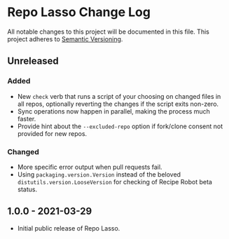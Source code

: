 # Repo Lasso Change Log

All notable changes to this project will be documented in this file. This project adheres to [Semantic Versioning](http://semver.org/).

<!-- markdownlint-disable MD024 -->

## Unreleased

### Added

- New `check` verb that runs a script of your choosing on changed files in all repos, optionally reverting the changes if the script exits non-zero.
- Sync operations now happen in parallel, making the process much faster.
- Provide hint about the `--excluded-repo` option if fork/clone consent not provided for new repos.

### Changed

- More specific error output when pull requests fail.
- Using `packaging.version.Version` instead of the beloved `distutils.version.LooseVersion` for checking of Recipe Robot beta status.

## 1.0.0 - 2021-03-29

- Initial public release of Repo Lasso.
